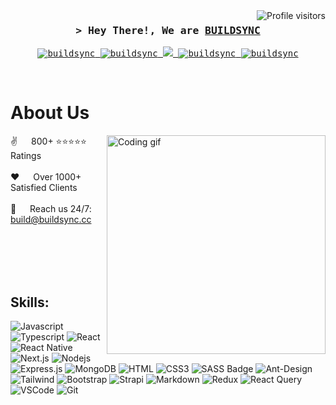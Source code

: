 <!--
<h2 align="center">
  Welcome to BUILDSYNC!
  <img src="https://media.giphy.com/media/hvRJCLFzcasrR4ia7z/giphy.gif" width="28">
</h2>
-->

<!--
<p align="center">
  <a href="https://github.com/buildsync"><img src="https://readme-typing-svg.herokuapp.com/?lines=Self%20Taught%20Programmer;Front%20End%20Developer;1.5%2B%20years%20of%20coding%20experience;Always%20learning%20new%20things&center=true&width=380&height=45"></a>
</p>

 -->

<a href="https://komarev.com/ghpvc/?username=buildsync">
  <img align="right" src="https://komarev.com/ghpvc/?username=buildsync&label=Visitors&color=0e75b6&style=flat" alt="Profile visitors" />
</a>

<!-- Intro  -->
<h3 align="center">
        <samp>&gt; Hey There!, We are
                <b><a target="_blank" href="https://BUILDSYNC.cc">BUILDSYNC</a></b>
        </samp>
</h3>


<p align="center"> 
  <samp>
    <a href="https://www.google.com/search?q=buildsync>「 Google Us 」</a>
    <br>
    「 We are a team of full stack web application developers from <b>America</b> 」
    <br>
    <br>
  </samp>
</p>

<p align="center">
 <a href="https://buildsync.cc" target="blank">
  <img src="https://img.shields.io/badge/Website-DC143C?style=for-the-badge&logo=medium&logoColor=white" alt="buildsync" />
 </a>
 <a href="https://linkedin.com/company/officialbuildsync" target="_blank">
  <img src="https://img.shields.io/badge/LinkedIn-0077B5?style=for-the-badge&logo=linkedin&logoColor=white" alt="buildsync"/>
 </a>
 <!-- <a href="https://dev.to/buildsync" target="_blank">
  <img src="https://img.shields.io/badge/dev.to-0A0A0A?style=for-the-badge&logo=dev.to&logoColor=white" alt="buildsync" />
 </a> -->
 <a href="https://x.com/BuildSyncDevs" target="_blank">
  <img src="https://img.shields.io/badge/Twitter-1DA1F2?style=for-the-badge&logo=twitter&logoColor=white" />
 </a>
 <a href="https://instagram.com/Buildsync.cc" target="_blank">
  <img src="https://img.shields.io/badge/Instagram-fe4164?style=for-the-badge&logo=instagram&logoColor=white" alt="buildsync" />
 </a> 
 <a href="https://facebook.com/BuildSync/" target="_blank">
  <img src="https://img.shields.io/badge/Facebook-20BEFF?&style=for-the-badge&logo=facebook&logoColor=white" alt="buildsync"  />
  </a> 
</p>
<br />

<!-- About Section -->
 # About Us
 
<p>
 <img align="right" width="350" src="/assets/programmer.gif" alt="Coding gif" />
  
 ✌️ &emsp; 800+ ⭐⭐⭐⭐⭐ Ratings <br/><br/>
 ❤️ &emsp; Over 1000+ Satisfied Clients<br/><br/>
 📧 &emsp; Reach us 24/7: build@buildsync.cc<br/><br/>

</p>

<br/>
<br/>
<br/>

## Skills:

![Javascript](https://img.shields.io/badge/Javascript-F0DB4F?style=for-the-badge&labelColor=black&logo=javascript&logoColor=F0DB4F)
![Typescript](https://img.shields.io/badge/Typescript-007acc?style=for-the-badge&labelColor=black&logo=typescript&logoColor=007acc)
![React](https://img.shields.io/badge/-React-61DBFB?style=for-the-badge&labelColor=black&logo=react&logoColor=61DBFB)
![React Native](https://img.shields.io/badge/React_Native-20232A?style=for-the-badge&logo=react&logoColor=61DAFB)
![Next.js](https://img.shields.io/badge/next.js-000000?style=for-the-badge&logo=nextdotjs&logoColor=white)
![Nodejs](https://img.shields.io/badge/Nodejs-3C873A?style=for-the-badge&labelColor=black&logo=node.js&logoColor=3C873A)
![Express.js](https://img.shields.io/badge/Express.js-000000?style=for-the-badge&logo=express&logoColor=white)
![MongoDB](https://img.shields.io/badge/MongoDB-4EA94B?style=for-the-badge&logo=mongodb&logoColor=white)
![HTML](https://img.shields.io/badge/HTML5-E34F26?style=for-the-badge&logo=html5&logoColor=white)
![CSS3](https://img.shields.io/badge/CSS3-1572B6?style=for-the-badge&logo=css3&logoColor=white)
![SASS Badge](https://img.shields.io/badge/Sass-CC6699?style=for-the-badge&logo=sass&logoColor=white)
![Ant-Design](https://img.shields.io/badge/AntDesign-0170FE?style=for-the-badge&logo=antdesign&logoColor=white)
![Tailwind](https://img.shields.io/badge/Tailwind_CSS-092749?style=for-the-badge&logo=tailwindcss&logoColor=06B6D4&labelColor=000000)
![Bootstrap](https://img.shields.io/badge/Bootstrap-563D7C?style=for-the-badge&logo=bootstrap&logoColor=white)
![Strapi](https://img.shields.io/badge/strapi-2E7EEA?style=for-the-badge&logo=strapi&logoColor=white)
![Markdown](https://img.shields.io/badge/Markdown-000000?style=for-the-badge&logo=markdown&logoColor=white)
![Redux](https://img.shields.io/badge/Redux-593D88?style=for-the-badge&logo=redux&logoColor=white)
![React Query](https://img.shields.io/badge/-React_Query-FF4154?style=for-the-badge&logo=react%20query&logoColor=white)
![VSCode](https://img.shields.io/badge/Visual_Studio-0078d7?style=for-the-badge&logo=visual%20studio&logoColor=white)
![Git](https://img.shields.io/badge/Git-F05032?style=for-the-badge&logo=git&logoColor=white)

<br/>

